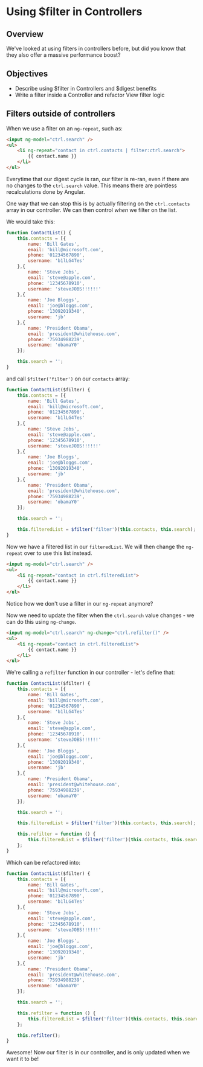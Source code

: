 # Using $filter in Controllers

## Overview

We've looked at using filters in controllers before, but did you know that they also offer a massive performance boost?

## Objectives

- Describe using $filter in Controllers and $digest benefits
- Write a filter inside a Controller and refactor View filter logic

## Filters outside of controllers

When we use a filter on an `ng-repeat`, such as:

```html
<input ng-model="ctrl.search" />
<ul>
	<li ng-repeat="contact in ctrl.contacts | filter:ctrl.search">
		{{ contact.name }}
	</li>
</ul>
```

Everytime that our digest cycle is ran, our filter is re-ran, even if there are no changes to the `ctrl.search` value. This means there are pointless recalculations done by Angular.

One way that we can stop this is by actually filtering on the `ctrl.contacts` array in our controller. We can then control *when* we filter on the list.

We would take this:

```js
function ContactList() {
	this.contacts = [{
		name: 'Bill Gates',
		email: 'bill@microsoft.com',
		phone: '01234567890',
		username: 'b1lLG4Tes'
	},{
		name: 'Steve Jobs',
		email: 'steve@apple.com',
		phone: '12345678910',
		username: 'steveJOBS!!!!!!'
	},{
		name: 'Joe Bloggs',
		email: 'joe@bloggs.com',
		phone: '13092019340',
		username: 'jb'
	},{
		name: 'President Obama',
		email: 'president@whitehouse.com',
		phone: '75934988239',
		username: 'obamaY0'
	}];

	this.search = '';
}
```

and call `$filter('filter')` on our `contacts` array:

```js
function ContactList($filter) {
	this.contacts = [{
		name: 'Bill Gates',
		email: 'bill@microsoft.com',
		phone: '01234567890',
		username: 'b1lLG4Tes'
	},{
		name: 'Steve Jobs',
		email: 'steve@apple.com',
		phone: '12345678910',
		username: 'steveJOBS!!!!!!'
	},{
		name: 'Joe Bloggs',
		email: 'joe@bloggs.com',
		phone: '13092019340',
		username: 'jb'
	},{
		name: 'President Obama',
		email: 'president@whitehouse.com',
		phone: '75934988239',
		username: 'obamaY0'
	}];

	this.search = '';

	this.filteredList = $filter('filter')(this.contacts, this.search);
}
```

Now we have a filtered list in our `filteredList`. We will then change the `ng-repeat` over to use this list instead.

```html
<input ng-model="ctrl.search" />
<ul>
	<li ng-repeat="contact in ctrl.filteredList">
		{{ contact.name }}
	</li>
</ul>
```

Notice how we don't use a filter in our `ng-repeat` anymore?

Now we need to update the filter when the `ctrl.search` value changes - we can do this using `ng-change`.

```html
<input ng-model="ctrl.search" ng-change="ctrl.refilter()" />
<ul>
	<li ng-repeat="contact in ctrl.filteredList">
		{{ contact.name }}
	</li>
</ul>
```

We're calling a `refilter` function in our controller - let's define that:

```js
function ContactList($filter) {
	this.contacts = [{
		name: 'Bill Gates',
		email: 'bill@microsoft.com',
		phone: '01234567890',
		username: 'b1lLG4Tes'
	},{
		name: 'Steve Jobs',
		email: 'steve@apple.com',
		phone: '12345678910',
		username: 'steveJOBS!!!!!!'
	},{
		name: 'Joe Bloggs',
		email: 'joe@bloggs.com',
		phone: '13092019340',
		username: 'jb'
	},{
		name: 'President Obama',
		email: 'president@whitehouse.com',
		phone: '75934988239',
		username: 'obamaY0'
	}];

	this.search = '';

	this.filteredList = $filter('filter')(this.contacts, this.search);

	this.refilter = function () {
		this.filteredList = $filter('filter')(this.contacts, this.search);
	};
}
```

Which can be refactored into:

```js
function ContactList($filter) {
	this.contacts = [{
		name: 'Bill Gates',
		email: 'bill@microsoft.com',
		phone: '01234567890',
		username: 'b1lLG4Tes'
	},{
		name: 'Steve Jobs',
		email: 'steve@apple.com',
		phone: '12345678910',
		username: 'steveJOBS!!!!!!'
	},{
		name: 'Joe Bloggs',
		email: 'joe@bloggs.com',
		phone: '13092019340',
		username: 'jb'
	},{
		name: 'President Obama',
		email: 'president@whitehouse.com',
		phone: '75934988239',
		username: 'obamaY0'
	}];

	this.search = '';

	this.refilter = function () {
		this.filteredList = $filter('filter')(this.contacts, this.search);
	};

	this.refilter();
}
```

Awesome! Now our filter is in our controller, and is only updated when we want it to be!
